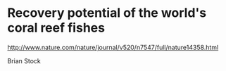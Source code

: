 Recovery potential of the world's coral reef fishes
=============
http://www.nature.com/nature/journal/v520/n7547/full/nature14358.html

Brian Stock
